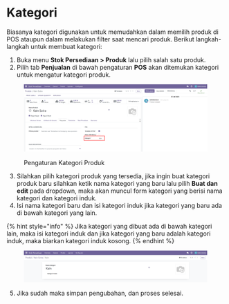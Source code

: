 # Kategori

Biasanya kategori digunakan untuk memudahkan dalam memilih produk di POS ataupun dalam melakukan filter saat mencari produk. Berikut langkah-langkah untuk membuat kategori:

1. Buka menu **Stok Persediaan > Produk** lalu pilih salah satu produk.
2. Pilih tab **Penjualan** di bawah pengaturan **POS** akan ditemukan kategori untuk mengatur kategori produk.

<figure><img src="../../../../.gitbook/assets/image (4) (1) (1).png" alt=""><figcaption><p>Pengaturan Kategori Produk</p></figcaption></figure>

3. Silahkan pilih kategori produk yang tersedia, jika ingin buat kategori produk baru silahkan ketik nama kategori yang baru lalu pilih **Buat dan edit** pada dropdown, maka akan muncul form kategori yang berisi nama kategori dan kategori induk.
4. Isi nama kategori baru dan isi kategori induk jika kategori yang baru ada di bawah kategori yang lain.

{% hint style="info" %}
Jika kategori yang dibuat ada di bawah kategori lain, maka isi kategori induk dan jika kategori yang baru adalah kategori induk, maka biarkan kategori induk kosong.
{% endhint %}

<figure><img src="../../../../.gitbook/assets/image (1) (1) (1) (1) (1) (1) (1).png" alt=""><figcaption></figcaption></figure>

5. Jika sudah maka simpan pengubahan, dan proses selesai.
